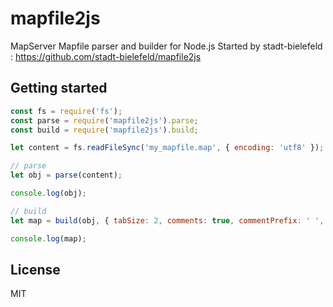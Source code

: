 # mapfile2js

MapServer Mapfile parser and builder for Node.js
Started by stadt-bielefeld : https://github.com/stadt-bielefeld/mapfile2js

## Getting started

```js
const fs = require('fs');
const parse = require('mapfile2js').parse;
const build = require('mapfile2js').build;

let content = fs.readFileSync('my_mapfile.map', { encoding: 'utf8' });

// parse
let obj = parse(content);

console.log(obj);

// build
let map = build(obj, { tabSize: 2, comments: true, commentPrefix: ' ', emptyLines: true });

console.log(map);
```

## License

MIT
